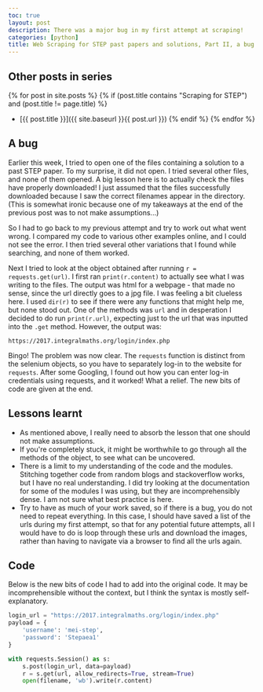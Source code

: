 ```yaml
---
toc: true
layout: post
description: There was a major bug in my first attempt at scraping!
categories: [python]
title: Web Scraping for STEP past papers and solutions, Part II, a bug
---
```

## Other posts in series
{% for post in site.posts %}
{% if (post.title contains "Scraping for STEP") and (post.title != page.title) %}
* [{{ post.title }}]({{ site.baseurl }}{{ post.url }})
{% endif %}
{% endfor %}

## A bug
Earlier this week, I tried to open one of the files containing a solution to a past STEP paper. To my surprise, it did not open. I tried several other files, and none of them opened. A big lesson here is to actually check the files have properly downloaded! I just assumed that the files successfully downloaded because I saw the correct filenames appear in the directory. (This is somewhat ironic because one of my takeaways at the end of the previous post was to not make assumptions...)

So I had to go back to my previous attempt and try to work out what went wrong. I compared my code to various other examples online, and I could not see the error. I then tried several other variations that I found while searching, and none of them worked.

Next I tried to look at the object obtained after running `r = requests.get(url)`. I first ran `print(r.content)` to actually see what I was writing to the files. The output was html for a webpage - that made no sense, since the url directly goes to a jpg file. I was feeling a bit clueless here. I used `dir(r)` to see if there were any functions that might help me, but none stood out. One of the methods was `url` and in desperation I decided to do run `print(r.url)`, expecting just to the url that was inputted into the `.get` method. However, the output was:

`https://2017.integralmaths.org/login/index.php`

Bingo! The problem was now clear. The `requests` function is distinct from the selenium objects, so you have to separately log-in to the website for `requests`. After some Googling, I found out how you can enter log-in credentials using requests, and it worked! What a relief. The new bits of code are given at the end.

## Lessons learnt
* As mentioned above, I really need to absorb the lesson that one should not make assumptions.
* If you're completely stuck, it might be worthwhile to go through all the methods of the object, to see what can be uncovered.
* There is a limit to my understanding of the code and the modules. Stitching together code from random blogs and stackoverflow works, but I have no real understanding. I did try looking at the documentation for some of the modules I was using, but they are incomprehensibly dense. I am not sure what best practice is here.
* Try to have as much of your work saved, so if there is a bug, you do not need to repeat everything. In this case, I should have saved a list of the urls during my first attempt, so that for any potential future attempts, all I would have to do is loop through these urls and download the images, rather than having to navigate via a browser to find all the urls again.

## Code
Below is the new bits of code I had to add into the original code. It may be incomprehensible without the context, but I think the syntax is mostly self-explanatory.

```python
login_url = "https://2017.integralmaths.org/login/index.php"
payload = {
    'username': 'mei-step',
    'password': 'Stepaea1'
}

with requests.Session() as s:
    s.post(login_url, data=payload)
    r = s.get(url, allow_redirects=True, stream=True)
    open(filename, 'wb').write(r.content)
```
